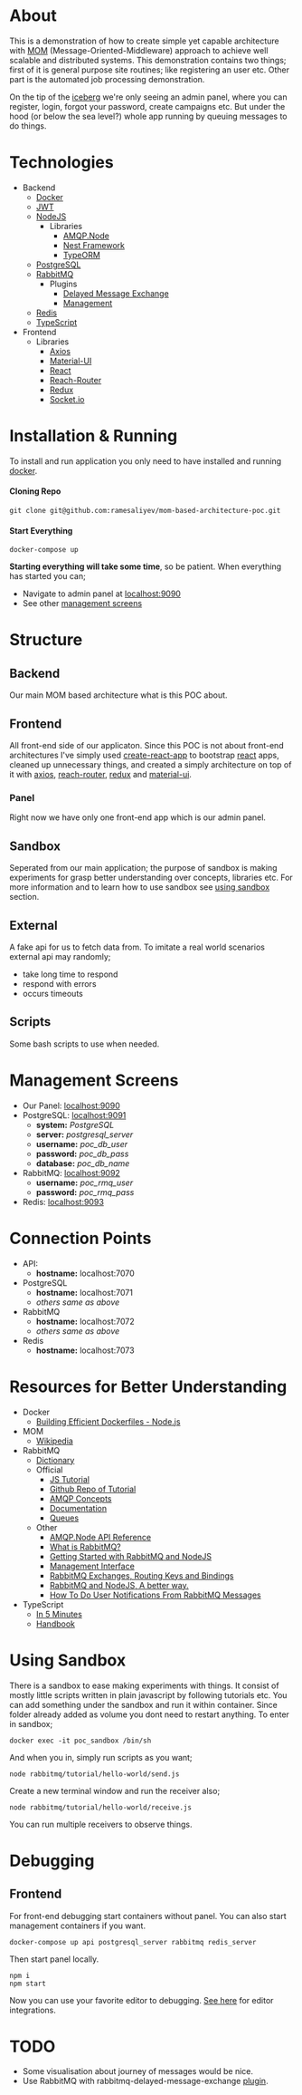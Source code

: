 # About
This is a demonstration of how to create simple yet capable architecture with [MOM](https://www.wikiwand.com/en/Message-oriented_middleware) (Message-Oriented-Middleware) approach to achieve well scalable and distributed systems. This demonstration contains two things; first of it is general purpose site routines; like registering an user etc. Other part is the automated job processing demonstration. 

On the tip of the [iceberg](https://www.wikiwand.com/en/Iceberg) we're only seeing an admin panel, where you can register, login, forgot your password, create campaigns etc. But under the hood (or below the sea level?) whole app running by queuing messages to do things. 

# Technologies
- Backend
  - [Docker](https://www.docker.com/)
  - [JWT](https://jwt.io/)
  - [NodeJS](https://nodejs.org/)
    - Libraries
      - [AMQP.Node](https://github.com/squaremo/amqp.node)
      - [Nest Framework](https://nestjs.com/)
      - [TypeORM](http://typeorm.io/)
  - [PostgreSQL](https://www.postgresql.org/)
  - [RabbitMQ](https://www.rabbitmq.com/)
    - Plugins
      - [Delayed Message Exchange](https://github.com/rabbitmq/rabbitmq-delayed-message-exchange)
      - [Management](https://github.com/rabbitmq/rabbitmq-management)
  - [Redis](https://redis.io/)
  - [TypeScript](https://www.typescriptlang.org/)
- Frontend
  - Libraries
    - [Axios](https://github.com/axios/axios)
    - [Material-UI](https://material-ui.com/)
    - [React](https://reactjs.org/)
    - [Reach-Router](https://reach.tech/router)
    - [Redux](https://redux.js.org/)
    - [Socket.io](https://socket.io/)

# Installation & Running
To install and run application you only need to have installed and running [docker](https://www.docker.com/products).

#### Cloning Repo
    git clone git@github.com:ramesaliyev/mom-based-architecture-poc.git

#### Start Everything
    docker-compose up

**Starting everything will take some time**, so be patient. When everything has started you can;
  - Navigate to admin panel at [localhost:9090](http://localhost:9090/)
  - See other [management screens](#management-screens)

# Structure
## Backend
Our main MOM based architecture what is this POC about.

## Frontend
All front-end side of our applicaton. Since this POC is not about front-end architectures I've simply used [create-react-app](https://github.com/facebook/create-react-app) to bootstrap [react](https://reactjs.org/) apps, cleaned up unnecessary things, and created a simply architecture on top of it with [axios](https://github.com/axios/axios), [reach-router](https://reach.tech/router), [redux](https://redux.js.org/) and [material-ui](https://material-ui.com/). 

### Panel
Right now we have only one front-end app which is our admin panel. 

## Sandbox
Seperated from our main application; the purpose of sandbox is making experiments for grasp better understanding over concepts, libraries etc. For more information and to learn how to use sandbox see [using sandbox](#using-sandbox) section.

## External
A fake api for us to fetch data from. To imitate a real world scenarios external api may randomly;
- take long time to respond
- respond with errors
- occurs timeouts

## Scripts
Some bash scripts to use when needed.

# Management Screens
- Our Panel: [localhost:9090](http://localhost:9090/)
- PostgreSQL: [localhost:9091](http://localhost:9091/)
  - **system:** *PostgreSQL*
  - **server:** *postgresql_server*
  - **username:** *poc_db_user*
  - **password:** *poc_db_pass*
  - **database:** *poc_db_name*
- RabbitMQ: [localhost:9092](http://localhost:9092/)
  - **username:** *poc_rmq_user*
  - **password:** *poc_rmq_pass*
- Redis: [localhost:9093](http://localhost:9093/)

# Connection Points
- API:
  - **hostname:** localhost:7070
- PostgreSQL
  - **hostname:** localhost:7071
  - *others same as above*
- RabbitMQ
  - **hostname:** localhost:7072
  - *others same as above*
- Redis
  - **hostname:** localhost:7073

# Resources for Better Understanding 
  - Docker
    - [Building Efficient Dockerfiles - Node.js](http://bitjudo.com/blog/2014/03/13/building-efficient-dockerfiles-node-dot-js/)
  - MOM
    - [Wikipedia](https://www.wikiwand.com/en/Message-oriented_middleware)
  - RabbitMQ
    - [Dictionary](/sandbox/rabbitmq/about.md)
    - Official
      - [JS Tutorial](https://www.rabbitmq.com/tutorials/tutorial-one-javascript.html)
      - [Github Repo of Tutorial](https://github.com/rabbitmq/rabbitmq-tutorials/tree/master/javascript-nodejs)
      - [AMQP Concepts](https://www.rabbitmq.com/tutorials/amqp-concepts.html)
      - [Documentation](https://www.rabbitmq.com/documentation.html)
      - [Queues](https://www.rabbitmq.com/queues.html)
    - Other
      - [AMQP.Node API Reference](http://www.squaremobius.net/amqp.node/channel_api.html)
      - [What is RabbitMQ?](https://www.cloudamqp.com/blog/2015-05-18-part1-rabbitmq-for-beginners-what-is-rabbitmq.html)
      - [Getting Started with RabbitMQ and NodeJS](https://www.cloudamqp.com/blog/2015-05-19-part2-2-rabbitmq-for-beginners_example-and-sample-code-node-js.html)
      - [Management Interface](https://www.cloudamqp.com/blog/2015-05-27-part3-rabbitmq-for-beginners_the-management-interface.html)
      - [RabbitMQ Exchanges, Routing Keys and Bindings](https://www.cloudamqp.com/blog/2015-09-03-part4-rabbitmq-for-beginners-exchanges-routing-keys-bindings.html)
      - [RabbitMQ and NodeJS, A better way.](https://kimambo.de/a-better-way-to-work-with-rabbitmq-and-nodejs/)
      - [How To Do User Notifications From RabbitMQ Messages](https://derickbailey.com/2015/09/21/how-to-do-user-notifications-from-rabbitmq-messages/)
  - TypeScript
    - [In 5 Minutes](https://www.typescriptlang.org/docs/handbook/typescript-in-5-minutes.html)
    - [Handbook](https://www.typescriptlang.org/docs/handbook/basic-types.html)

# Using Sandbox
There is a sandbox to ease making experiments with things. It consist of mostly little scripts written in plain javascript by following tutorials etc. You can add something under the sandbox and run it within container. Since folder already added as volume you dont need to restart anything. To enter in sandbox;

    docker exec -it poc_sandbox /bin/sh

And when you in, simply run scripts as you want;
    
    node rabbitmq/tutorial/hello-world/send.js

Create a new terminal window and run the receiver also;

    node rabbitmq/tutorial/hello-world/receive.js

You can run multiple receivers to observe things.

# Debugging
## Frontend
For front-end debugging start containers without panel. You can also start management containers if you want.
    
    docker-compose up api postgresql_server rabbitmq redis_server
    
Then start panel locally.

    npm i
    npm start
  
Now you can use your favorite editor to debugging. [See here](/frontend/panel/README.md) for editor integrations.

# TODO
- Some visualisation about journey of messages would be nice.
- Use RabbitMQ with rabbitmq-delayed-message-exchange [plugin](https://hub.docker.com/r/tetsuobe/rabbitmq-delayed-message-exchange/~/dockerfile/).
